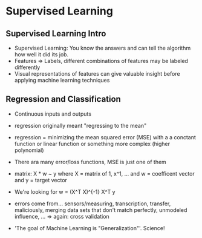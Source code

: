 # Supervised Learning

## Supervised Learning Intro
* Supervised Learning: You know the answers and can tell the algorithm how well it did its job.
* Features => Labels, different combinations of features may be labeled differently
* Visual representations of features can give valuable insight before applying machine learning techniques

## Regression and Classification
* Continuous inputs and outputs
* regression originally meant "regressing to the mean"
* regression = minimizing the mean squared error (MSE) with a a conctant function or linear function or something more complex (higher polynomial)
* There ara many error/loss functions, MSE is just one of them

* matrix: X * w ~ y where X = matrix of 1, x^1, ... and w = coefficent vector and y = target vector
* We're looking for w = (X^T X)^{-1} X^T y

* errors come from... sensors/measuring, transcription, transfer, maliciously, merging data sets that don't match perfectly, unmodeled influence, ... => again: cross validation

* 'The goal of Machine Learning is "Generalization"'. Science!
